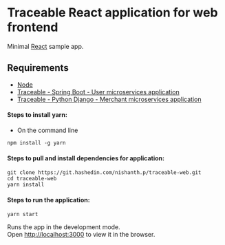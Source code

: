 # Traceable React application for web frontend

Minimal [React](https://reactjs.org/docs/hello-world.html) sample app.

## Requirements
- [Node](https://nodejs.org/en/)
- [Traceable - Spring Boot - User microservices application](https://git.hashedin.com/nawaz.alam/traceable-user-microservices)
- [Traceable - Python Django - Merchant microservices application](https://git.hashedin.com/nishanth.p/traceable-merchant)

#### Steps to install yarn:

- On the command line
```shell
npm install -g yarn
```

#### Steps to pull and install dependencies for application:

```shell
git clone https://git.hashedin.com/nishanth.p/traceable-web.git
cd traceable-web
yarn install
```

#### Steps to run the application:

```shell
yarn start
```
Runs the app in the development mode.  
Open [http://localhost:3000](http://localhost:3000) to view it in the browser.